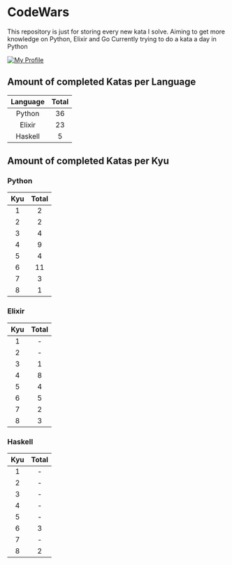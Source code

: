 # CodeWars

This repository is just for storing every new kata I solve. Aiming to get more knowledge on Python, Elixir and Go Currently trying to do a kata a day in Python

[![My Profile](https://www.codewars.com/users/BabiRuiva/badges/large)](https://www.codewars.com/users/BabiRuiva)

## Amount of completed Katas per Language

| Language | Total |
| :------: | :---: |
|  Python  |  36   |
|  Elixir  |  23   |
| Haskell  |   5   |

## Amount of completed Katas per Kyu

### Python

| Kyu  | Total |
| :--: | :---: |
|  1   |   2   |
|  2   |   2   |
|  3   |   4   |
|  4   |   9   |
|  5   |   4   |
|  6   |  11   |
|  7   |   3   |
|  8   |   1   |

### Elixir

| Kyu  | Total |
| :--: | :---: |
|  1   |   -   |
|  2   |   -   |
|  3   |   1   |
|  4   |   8   |
|  5   |   4   |
|  6   |   5   |
|  7   |   2   |
|  8   |   3   |

### Haskell

| Kyu  | Total |
| :--: | :---: |
|  1   |   -   |
|  2   |   -   |
|  3   |   -   |
|  4   |   -   |
|  5   |   -   |
|  6   |   3   |
|  7   |   -   |
|  8   |   2   |